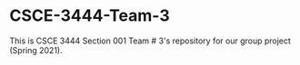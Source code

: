 # CSCE-3444-Team-3

This is CSCE 3444 Section 001 Team # 3's repository for our group project (Spring 2021).
